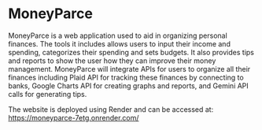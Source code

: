 # MoneyParce

MoneyParce is a web application used to aid in organizing personal finances. The tools it includes allows users to input their income and spending, categorizes their spending and sets budgets. It also provides tips and reports to show the user how they can improve their money management. MoneyParce will integrate APIs for users to organize all their finances including Plaid API for tracking these finances by connecting to banks, Google Charts API for creating graphs and reports, and Gemini API calls for generating tips.

The website is deployed using Render and can be accessed at: https://moneyparce-7etg.onrender.com/
